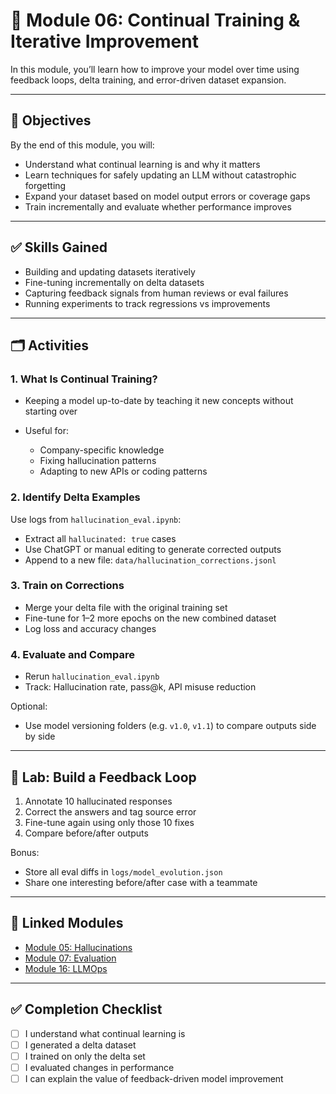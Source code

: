# 🔁 Module 06: Continual Training & Iterative Improvement

In this module, you’ll learn how to improve your model over time using feedback loops, delta training, and error-driven dataset expansion.

---

## 🎯 Objectives

By the end of this module, you will:

* Understand what continual learning is and why it matters
* Learn techniques for safely updating an LLM without catastrophic forgetting
* Expand your dataset based on model output errors or coverage gaps
* Train incrementally and evaluate whether performance improves

---

## ✅ Skills Gained

* Building and updating datasets iteratively
* Fine-tuning incrementally on delta datasets
* Capturing feedback signals from human reviews or eval failures
* Running experiments to track regressions vs improvements

---

## 🗂️ Activities

### 1. What Is Continual Training?

* Keeping a model up-to-date by teaching it new concepts without starting over
* Useful for:

  * Company-specific knowledge
  * Fixing hallucination patterns
  * Adapting to new APIs or coding patterns

### 2. Identify Delta Examples

Use logs from `hallucination_eval.ipynb`:

* Extract all `hallucinated: true` cases
* Use ChatGPT or manual editing to generate corrected outputs
* Append to a new file: `data/hallucination_corrections.jsonl`

### 3. Train on Corrections

* Merge your delta file with the original training set
* Fine-tune for 1–2 more epochs on the new combined dataset
* Log loss and accuracy changes

### 4. Evaluate and Compare

* Rerun `hallucination_eval.ipynb`
* Track: Hallucination rate, pass\@k, API misuse reduction

Optional:

* Use model versioning folders (e.g. `v1.0`, `v1.1`) to compare outputs side by side

---

## 🧪 Lab: Build a Feedback Loop

1. Annotate 10 hallucinated responses
2. Correct the answers and tag source error
3. Fine-tune again using only those 10 fixes
4. Compare before/after outputs

Bonus:

* Store all eval diffs in `logs/model_evolution.json`
* Share one interesting before/after case with a teammate

---

## 🔗 Linked Modules

* [Module 05: Hallucinations](../05_hallucination_control/README.md)
* [Module 07: Evaluation](../07_Evaluation_&_Alignment/README.md)
* [Module 16: LLMOps](../18_LLMOps_&_Model_Lifecycle_Management/README.md)

---

## ✅ Completion Checklist

* [ ] I understand what continual learning is
* [ ] I generated a delta dataset
* [ ] I trained on only the delta set
* [ ] I evaluated changes in performance
* [ ] I can explain the value of feedback-driven model improvement

